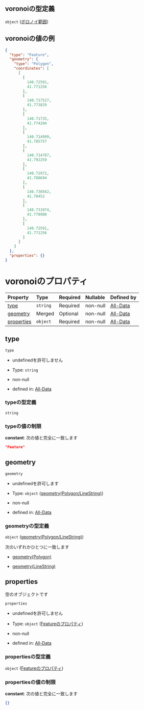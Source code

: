 ## voronoiの型定義

`object` ([ボロノイ範囲](data-properties-駅リスト-items-properties-ボロノイ範囲.md))

## voronoiの値の例

```json
{
  "type": "Feature",
  "geometry": {
    "type": "Polygon",
    "coordinates": [
      [
        [
          140.72591,
          41.771256
        ],
        [
          140.717527,
          41.773829
        ],
        [
          140.71735,
          41.774204
        ],
        [
          140.714999,
          41.785757
        ],
        [
          140.714787,
          41.792259
        ],
        [
          140.72972,
          41.788694
        ],
        [
          140.730562,
          41.78452
        ],
        [
          140.731074,
          41.778908
        ],
        [
          140.72591,
          41.771256
        ]
      ]
    ]
  },
  "properties": {}
}
```

# voronoiのプロパティ

| Property                  | Type     | Required | Nullable | Defined by                                                                                                                                                                     |
| :------------------------ | :------- | :------- | :------- | :----------------------------------------------------------------------------------------------------------------------------------------------------------------------------- |
| [type](#type)             | `string` | Required | non-null | [All-Data](data-properties-駅リスト-items-properties-ボロノイ範囲-properties-type.md "undefined#/properties/stations/items/properties/voronoi/properties/type")                          |
| [geometry](#geometry)     | Merged   | Optional | non-null | [All-Data](data-properties-駅リスト-items-properties-ボロノイ範囲-properties-geometrypolygonlinestring.md "undefined#/properties/stations/items/properties/voronoi/properties/geometry") |
| [properties](#properties) | `object` | Required | non-null | [All-Data](data-properties-駅リスト-items-properties-ボロノイ範囲-properties-featureのプロパティ.md "undefined#/properties/stations/items/properties/voronoi/properties/properties")           |

## type



`type`

*   undefinedを許可しません

*   Type: `string`

*   non-null

*   defined in: [All-Data](data-properties-駅リスト-items-properties-ボロノイ範囲-properties-type.md "undefined#/properties/stations/items/properties/voronoi/properties/type")

### typeの型定義

`string`

### typeの値の制限

**constant**: 次の値と完全に一致します

```json
"Feature"
```

## geometry



`geometry`

*   undefinedを許可します

*   Type: `object` ([geometry(Polygon/LineString)](data-properties-駅リスト-items-properties-ボロノイ範囲-properties-geometrypolygonlinestring.md))

*   non-null

*   defined in: [All-Data](data-properties-駅リスト-items-properties-ボロノイ範囲-properties-geometrypolygonlinestring.md "undefined#/properties/stations/items/properties/voronoi/properties/geometry")

### geometryの型定義

`object` ([geometry(Polygon/LineString)](data-properties-駅リスト-items-properties-ボロノイ範囲-properties-geometrypolygonlinestring.md))

次のいずれかひとつに一致します

*   [geometry(Polygon)](data-properties-駅リスト-items-properties-ボロノイ範囲-properties-geometrypolygonlinestring-oneof-geometrypolygon.md "check type definition")

*   [geometry(LineString)](data-properties-駅リスト-items-properties-ボロノイ範囲-properties-geometrypolygonlinestring-oneof-geometrylinestring.md "check type definition")

## properties

空のオブジェクトです

`properties`

*   undefinedを許可しません

*   Type: `object` ([Featureのプロパティ](data-properties-駅リスト-items-properties-ボロノイ範囲-properties-featureのプロパティ.md))

*   non-null

*   defined in: [All-Data](data-properties-駅リスト-items-properties-ボロノイ範囲-properties-featureのプロパティ.md "undefined#/properties/stations/items/properties/voronoi/properties/properties")

### propertiesの型定義

`object` ([Featureのプロパティ](data-properties-駅リスト-items-properties-ボロノイ範囲-properties-featureのプロパティ.md))

### propertiesの値の制限

**constant**: 次の値と完全に一致します

```json
{}
```
